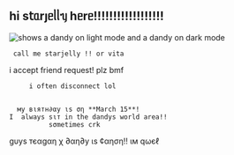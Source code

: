 ## һі s𝗍ᥲrȷᥱᥣᥣᥡ һᥱrᥱ!!!!!!!!!!!!!!!!!! 




<picture>
 <source media="(prefers-color-scheme: dark)" [srcset="(https://files.catbox.moe/57pfbk.gif)">
 <source media="(prefers-color-scheme: light)" srcset="https://files.catbox.moe/9nongc.gif">
 <img alt="shows a dandy on light mode and a dandy on dark mode" src="https://files.catbox.moe/01u8gt.png">
</picture>


     call me starjelly !! or vita
   i accept friend request! plz bmf


         i often disconnect lol


      му вιятн∂αу ιѕ ση **March 15**! 
    I  always ѕιт in the dandys world area!!  
              ѕσmetimes crk 






   gυуѕ тєαgαη χ ∂αη∂у ιѕ ¢αηση!! ιм qωєℓ
